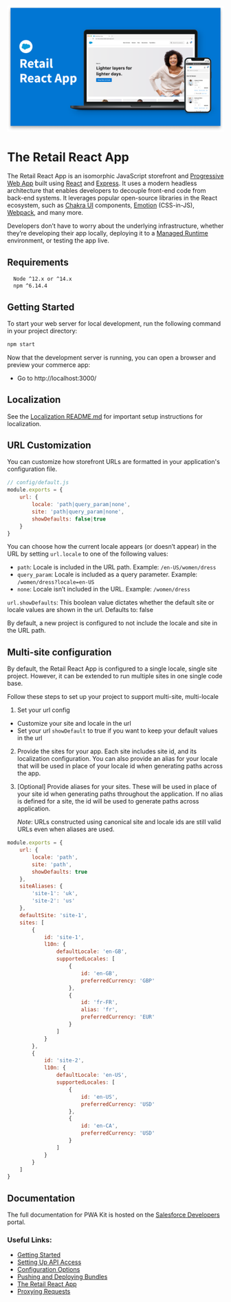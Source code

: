 <img alt="logo" src="react-retail-app.png" />

# The Retail React App

The Retail React App is an isomorphic JavaScript storefront and [Progressive Web App](https://developer.mozilla.org/en-US/docs/Web/Progressive_web_apps) built using [React](https://reactjs.org/) and [Express](https://expressjs.com/). It uses a modern headless architecture that enables developers to decouple front-end code from back-end systems. It leverages popular open-source libraries in the React ecosystem, such as [Chakra UI](https://chakra-ui.com/) components, [Emotion](https://emotion.sh/docs/introduction) (CSS-in-JS), [Webpack](https://webpack.js.org/), and many more.

Developers don’t have to worry about the underlying infrastructure, whether they’re developing their app locally, deploying it to a [Managed Runtime](https://developer.salesforce.com/docs/commerce/pwa-kit-managed-runtime/guide/mrt-overview.html) environment, or testing the app live.

## Requirements

```
  Node ^12.x or ^14.x
  npm ^6.14.4
```

## Getting Started

To start your web server for local development, run the following command in your project directory:

```bash
npm start
```

Now that the development server is running, you can open a browser and preview your commerce app:

-   Go to http://localhost:3000/

## Localization

See the [Localization README.md](./app/translations/README.md) for important setup instructions for localization.

## URL Customization

You can customize how storefront URLs are formatted in your application's configuration file.

```js
// config/default.js
module.exports = {
    url: {
        locale: 'path|query_param|none',
        site: 'path|query_param|none',
        showDefaults: false|true
    }
}
```
You can choose how the current locale appears (or doesn’t appear) in the URL by setting `url.locale` to one of the following values:

- `path`: Locale is included in the URL path. Example: `/en-US/women/dress`
- `query_param`: Locale is included as a query parameter. Example: `/women/dress?locale=en-US`
- `none`: Locale isn’t included in the URL. Example: `/women/dress`

`url.showDefaults`: This boolean value dictates whether the default site or locale values are shown in the url. Defaults to: false

By default, a new project is configured to not include the locale and site in the URL path.

## Multi-site configuration

By default, the Retail React App is configured to a single locale, single site project.
However, it can be extended to run multiple sites in one single code base. 

Follow these steps to set up your project to support multi-site, multi-locale 
1. Set your url config
- Customize your site and locale in the url 
- Set your url `showDefault` to true if you want to keep your default values in the url
2. Provide the sites for your app. Each site includes site id, and its localization configuration.
   You can also provide an alias for your locale that will be used in place of your locale id when generating paths across the app.
3. [Optional] Provide aliases for your sites. These will be used in place of your site id when generating paths throughout the application.
If no alias is defined for a site, the id will be used to generate paths across application. 

   *Note*: URLs constructed using canonical site and locale ids are still valid URLs even when aliases are used.   

```js
module.exports = {
    url: {
        locale: 'path',
        site: 'path',
        showDefaults: true
    },
    siteAliases: {
        'site-1': 'uk',
        'site-2': 'us'
    },
    defaultSite: 'site-1',
    sites: [
        {
            id: 'site-1',
            l10n: {
                defaultLocale: 'en-GB',
                supportedLocales: [
                    {
                        id: 'en-GB',
                        preferredCurrency: 'GBP'
                    },
                    {
                        id: 'fr-FR',
                        alias: 'fr',
                        preferredCurrency: 'EUR'
                    }
                ]
            }
        },
        {
            id: 'site-2',
            l10n: {
                defaultLocale: 'en-US',
                supportedLocales: [
                    {
                        id: 'en-US',
                        preferredCurrency: 'USD'
                    },
                    {
                        id: 'en-CA',
                        preferredCurrency: 'USD'
                    }
                ]
            }
        }
    ]
}
```

## Documentation

The full documentation for PWA Kit is hosted on the [Salesforce Developers](https://developer.salesforce.com/docs/commerce/pwa-kit-managed-runtime/overview) portal.

### Useful Links:

-   [Getting Started](https://developer.salesforce.com/docs/commerce/pwa-kit-managed-runtime/guide/getting-started.html)
-   [Setting Up API Access](https://developer.salesforce.com/docs/commerce/pwa-kit-managed-runtime/guide/setting-up-api-access.html)
-   [Configuration Options](https://developer.salesforce.com/docs/commerce/pwa-kit-managed-runtime/guide/configuration-options.html)
-   [Pushing and Deploying Bundles](https://developer.salesforce.com/docs/commerce/pwa-kit-managed-runtime/guide/pushing-and-deploying-bundles.html)
-   [The Retail React App](https://developer.salesforce.com/docs/commerce/pwa-kit-managed-runtime/guide/retail-react-app.html)
-   [Proxying Requests](https://developer.salesforce.com/docs/commerce/pwa-kit-managed-runtime/guide/proxying-requests.html)
